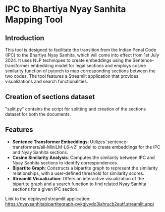 # IPC to Bhartiya Nyay Sanhita Mapping Tool

## Introduction
This tool is designed to facilitate the transition from the Indian Penal Code (IPC) to the Bhartiya Nyay Sanhita, which will come into effect from 1st July 2024. It uses NLP techniques to create embeddings using the Sentence-transformer embedding model for legal sections and employs cosine similarity function of pytorch to map corresponding sections between the two codes. The tool features a Streamlit application that provides visualizations and search functionalities.

## Creation of sections dataset
"split.py" contains the script for splitting and creation of the sections dataset for both the documents.

## Features
- **Sentence Transformer Embeddings**: Utilizes 'sentence-transformers/all-MiniLM-L6-v2' model to create embeddings for the IPC and Nyay Sanhita sections.
- **Cosine Similarity Analysis**: Computes the similarity between IPC and Nyay Sanhita sections to identify correspondences.
- **Bipartite Graph**: Constructs a bipartite graph to represent the similarity relationships, with a user-defined threshold for similarity scores.
- **Streamlit Visualization**: Offers an interactive visualization of the bipartite graph and a search function to find related Nyay Sanhita sections for a given IPC section.

Link to the deployed streamlit application: https://nyaysanhitabipartitegraph-pvkgjyydo3iahrucb2eutf.streamlit.app/
